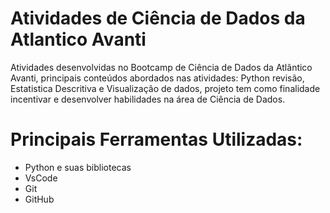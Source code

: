 # Atividades de Ciência de Dados da Atlantico Avanti

Atividades desenvolvidas no Bootcamp de Ciência de Dados da Atlântico Avanti, principais conteúdos abordados nas atividades: Python revisão, Estatistica Descritiva e Visualização de dados, projeto tem como finalidade incentivar e desenvolver habilidades na área de Ciência de Dados.

# Principais Ferramentas Utilizadas:
 - Python e suas bibliotecas 
 - VsCode 
 - Git
 - GitHub
 